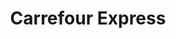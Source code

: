 ---
title: "Carrefour Express"
url: /vercel-villedieu-le-camp/carrefour-express/
shop: commodité
---